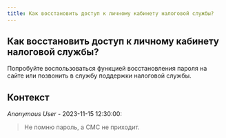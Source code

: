 ```yaml
---
title: Как восстановить доступ к личному кабинету налоговой службы?
---
```


## Как восстановить доступ к личному кабинету налоговой службы?

Попробуйте воспользоваться функцией восстановления пароля на сайте или позвонить в службу поддержки налоговой службы.

## Контекст

_Anonymous User_ - 2023-11-15 12:30:00:

> Не помню пароль, а СМС не приходит.
